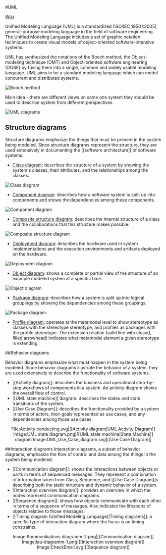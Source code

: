 #UML

[Wiki](http://en.wikipedia.org/wiki/Unified_Modeling_Language)

Unified Modeling Language (UML) is a standardized (ISO/IEC 19501:2005), general-purpose modeling language in the field of software engineering. The Unified Modeling Language includes a set of graphic notation techniques to create visual models of object-oriented software-intensive systems.

UML has synthesized the notations of the Booch method, the Object-modeling technique (OMT) and Object-oriented software engineering (OOSE) by fusing them into a single, common and widely usable modeling language. UML aims to be a standard modeling language which can model concurrent and distributed systems.

![Booch method](https://upload.wikimedia.org/wikipedia/commons/c/c2/Booch-diagram.png)

Main idea - there are different views on same one system they should be used to describe system from different perspectives.

![UML diagrams](http://upload.wikimedia.org/wikipedia/commons/e/ed/UML_diagrams_overview.svg)

## Structure diagrams
Structure diagrams emphasize the things that must be present in the system being modeled. Since structure diagrams represent the structure, they are used extensively in documenting the [[software architecture]] of software systems.

* [Class diagram](https://en.wikipedia.org/wiki/Class_diagram): describes the structure of a system by showing the system's classes, their attributes, and the relationships among the classes.

![Class diagram](https://upload.wikimedia.org/wikipedia/commons/4/41/BankAccount1.svg)
* [Component diagram](https://en.wikipedia.org/wiki/Component_diagram): describes how a software system is split up into components and shows the dependencies among these components.

![Component diagram](https://upload.wikimedia.org/wikipedia/commons/b/b8/Policy_Admin_Component_Diagram.PNG)
* [Composite structure diagram](https://en.wikipedia.org/wiki/Composite_structure_diagram): describes the internal structure of a class and the collaborations that this structure makes possible.

![Composite structure diagram](https://upload.wikimedia.org/wikipedia/commons/b/b0/Composite_Structure_Diagram.png)
* [Deployment diagram](https://en.wikipedia.org/wiki/Deployment_diagram): describes the hardware used in system implementations and the execution environments and artifacts deployed on the hardware.

![Deployment diagram](https://upload.wikimedia.org/wikipedia/commons/b/b9/Deployment_Diagram.PNG)
* [Object diagram](https://en.wikipedia.org/wiki/Object_diagram): shows a complete or partial view of the structure of an example modeled system at a specific time.

![Object diagram](https://upload.wikimedia.org/wikipedia/commons/1/17/Object_diagram.png)
* [Package diagram](https://en.wikipedia.org/wiki/Package_diagram): describes how a system is split up into logical groupings by showing the dependencies among these groupings.

![Package diagram](https://upload.wikimedia.org/wikipedia/commons/7/7b/Package_Diagram.PNG)
* [Profile diagram](https://en.wikipedia.org/wiki/Profile_diagram): operates at the metamodel level to show stereotype as classes with the stereotype stereotype, and profiles as packages with the profile stereotype. The extension relation (solid line with closed, filled arrowhead) indicates what metamodel element a given stereotype is extending.

##Behavior diagrams

Behavior diagrams emphasize what must happen in the system being modeled. Since behavior diagrams illustrate the behavior of a system, they are used extensively to describe the functionality of software systems.

* [[Activity diagram]]: describes the business and operational step-by-step workflows of components in a system. An activity diagram shows the overall flow of control.
* [[UML state machine]] diagram: describes the states and state transitions of the system.
* [[Use Case Diagram]]: describes the functionality provided by a system in terms of actors, their goals represented as use cases, and any dependencies among those use cases.

<center><gallery>
File:Activity conducting.svg|[[Activity diagram|UML Activity Diagram]]
Image:UML state diagram.png|[[UML state machine|State Machine]] diagram
Image:UML_Use_Case_diagram.svg|[[Use Case Diagram]]
</gallery></center>

##Interaction diagrams
Interaction diagrams, a subset of behavior diagrams, emphasize the flow of control and data among the things in the system being modeled:
* [[Communication diagram]]: shows the interactions between objects or parts in terms of sequenced messages. They represent a combination of information taken from Class, Sequence, and [[Use Case Diagram]]s describing both the static structure and dynamic behavior of a system.
* [[Interaction overview diagram]]: provides an overview in which the nodes represent communication diagrams.
* [[Sequence diagram]]: shows how objects communicate with each other in terms of a sequence of messages. Also indicates the lifespans of objects relative to those messages.
* [[Timing diagram (Unified Modeling Language)|Timing diagrams]]: a specific type of interaction diagram where the focus is on timing constraints.

<center><gallery>
Image:Kommunikations diagramm-2.png|[[Communication diagram]]
Image:Iau-diagramm-1.png|[[Interaction overview diagram]]
Image:CheckEmail.svg|[[Sequence diagram]]
</gallery></center>
